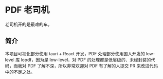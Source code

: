 # PDF 老司机

老司机开的是最难的车。

## 简介

本项目可视化部分使用 tauri + React 开发，PDF 处理部分使用国人开发的 low-level 库 lopdf，因为是 low-level，对 PDF 的处理都是低层级的、未经封装的代码，而我对 PDF 了解不深，所以非常欢迎对 PDF 有了解的人提交 PR 来改进代码中的不足之处。
